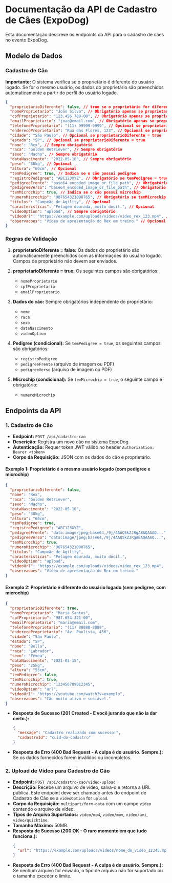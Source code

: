 # Documentação da API de Cadastro de Cães (ExpoDog)

Esta documentação descreve os endpoints da API para o cadastro de cães no evento ExpoDog.

## Modelo de Dados

### Cadastro de Cão

**Importante:** O sistema verifica se o proprietário é diferente do usuário logado. Se for o mesmo usuário, os dados do proprietário são preenchidos automaticamente a partir do perfil do usuário logado.

```json
{
  "proprietarioDiferente": false, // true se o proprietário for diferente do usuário logado
  "nomeProprietario": "João Silva", // Obrigatório apenas se proprietarioDiferente = true
  "cpfProprietario": "123.456.789-00", // Obrigatório apenas se proprietarioDiferente = true
  "emailProprietario": "joao@email.com", // Obrigatório apenas se proprietarioDiferente = true
  "telefoneProprietario": "(11) 99999-9999", // Opcional se proprietarioDiferente = true
  "enderecoProprietario": "Rua das Flores, 123", // Opcional se proprietarioDiferente = true
  "cidade": "São Paulo", // Opcional se proprietarioDiferente = true
  "estado": "SP", // Opcional se proprietarioDiferente = true
  "nome": "Rex", // Sempre obrigatório
  "raca": "Golden Retriever", // Sempre obrigatório
  "sexo": "Macho", // Sempre obrigatório
  "dataNascimento": "2022-05-10", // Sempre obrigatório
  "peso": "30kg", // Opcional
  "altura": "60cm", // Opcional
  "temPedigree": true, // Indica se o cão possui pedigree
  "registroPedigree": "ABC123XYZ", // Obrigatório se temPedigree = true
  "pedigreeFrente": "base64_encoded_image_or_file_path", // Obrigatório se temPedigree = true
  "pedigreeVerso": "base64_encoded_image_or_file_path", // Obrigatório se temPedigree = true
  "temMicrochip": true, // Indica se o cão possui microchip
  "numeroMicrochip": "987654321098765", // Obrigatório se temMicrochip = true
  "titulos": "Campeão de Agility", // Opcional
  "caracteristicas": "Pelagem dourada, muito dócil.", // Opcional
  "videoOption": "upload", // Sempre obrigatório
  "videoUrl": "https://example.com/uploads/videos/video_rex_123.mp4", // Obrigatório se videoOption = "upload" ou "url"
  "observacoes": "Vídeo de apresentação do Rex em treino." // Opcional
}
```

### Regras de Validação

1. **proprietarioDiferente = false:** Os dados do proprietário são automaticamente preenchidos com as informações do usuário logado. Campos de proprietário não devem ser enviados.

2. **proprietarioDiferente = true:** Os seguintes campos são obrigatórios:
   - `nomeProprietario`
   - `cpfProprietario` 
   - `emailProprietario`

3. **Dados do cão:** Sempre obrigatórios independente do proprietário:
   - `nome`
   - `raca`
   - `sexo`
   - `dataNascimento`
   - `videoOption`

4. **Pedigree (condicional):** Se `temPedigree = true`, os seguintes campos são obrigatórios:
   - `registroPedigree`
   - `pedigreeFrente` (arquivo de imagem ou PDF)
   - `pedigreeVerso` (arquivo de imagem ou PDF)

5. **Microchip (condicional):** Se `temMicrochip = true`, o seguinte campo é obrigatório:
   - `numeroMicrochip`

## Endpoints da API

### 1. Cadastro de Cão

- **Endpoint:** `POST /api/cadastro-cao`
- **Descrição:** Registra um novo cão no sistema ExpoDog.
- **Autenticação:** Requer token JWT válido no header `Authorization: Bearer <token>`
- **Corpo da Requisição:** JSON com os dados do cão e proprietário.

#### Exemplo 1: Proprietário é o mesmo usuário logado (com pedigree e microchip)
```json
{
  "proprietarioDiferente": false,
  "nome": "Rex",
  "raca": "Golden Retriever",
  "sexo": "Macho",
  "dataNascimento": "2022-05-10",
  "peso": "30kg",
  "altura": "60cm",
  "temPedigree": true,
  "registroPedigree": "ABC123XYZ",
  "pedigreeFrente": "data:image/jpeg;base64,/9j/4AAQSkZJRgABAQAAAQ...",
  "pedigreeVerso": "data:image/jpeg;base64,/9j/4AAQSkZJRgABAQAAAQ...",
  "temMicrochip": true,
  "numeroMicrochip": "987654321098765",
  "titulos": "Campeão de Agility",
  "caracteristicas": "Pelagem dourada, muito dócil.",
  "videoOption": "upload",
  "videoUrl": "https://example.com/uploads/videos/video_rex_123.mp4",
  "observacoes": "Vídeo de apresentação do Rex em treino."
}
```

#### Exemplo 2: Proprietário é diferente do usuário logado (sem pedigree, com microchip)
```json
{
  "proprietarioDiferente": true,
  "nomeProprietario": "Maria Santos",
  "cpfProprietario": "987.654.321-00",
  "emailProprietario": "maria@email.com",
  "telefoneProprietario": "(11) 88888-8888",
  "enderecoProprietario": "Av. Paulista, 456",
  "cidade": "São Paulo",
  "estado": "SP",
  "nome": "Bella",
  "raca": "Labrador",
  "sexo": "Fêmea",
  "dataNascimento": "2021-03-15",
  "peso": "25kg",
  "altura": "55cm",
  "temPedigree": false,
  "temMicrochip": true,
  "numeroMicrochip": "123456789012345",
  "videoOption": "url",
  "videoUrl": "https://youtube.com/watch?v=exemplo",
  "observacoes": "Cão muito ativo e sociável."
}
```
- **Resposta de Sucesso (201 Created - E você jurando que não ia dar certo.):**
  ```json
  {
    "message": "Cadastro realizado com sucesso!",
    "cadastroId": "cuid-do-cadastro"
  }
  ```
- **Resposta de Erro (400 Bad Request - A culpa é do usuário. Sempre.):** Se os dados fornecidos forem inválidos ou incompletos.

### 2. Upload de Vídeo para Cadastro de Cão

- **Endpoint:** `POST /api/cadastro-cao/video-upload`
- **Descrição:** Recebe um arquivo de vídeo, salva-o e retorna a URL pública. Este endpoint deve ser chamado antes do endpoint de Cadastro de Cão se a `videoOption` for `upload`.
- **Corpo da Requisição:** `multipart/form-data` com um campo `video` contendo o arquivo de vídeo.
- **Tipos de Arquivo Suportados:** `video/mp4`, `video/mov`, `video/avi`, `video/quicktime`.
- **Tamanho Máximo:** 50MB.
- **Resposta de Sucesso (200 OK - O raro momento em que tudo funciona.):**
  ```json
  {
    "url": "https://example.com/uploads/videos/nome_do_video_12345.mp4"
  }
  ```
- **Resposta de Erro (400 Bad Request - A culpa é do usuário. Sempre.):** Se nenhum arquivo for enviado, o tipo de arquivo não for suportado ou o tamanho exceder o limite.
